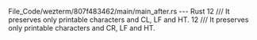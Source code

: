 File_Code/wezterm/807f483462/main/main_after.rs --- Rust
12 /// It preserves only printable characters and CL, LF and HT.                                                                                             12 /// It preserves only printable characters and CR, LF and HT.

